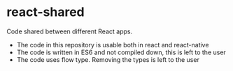 # react-shared
Code shared between different React apps.

* The code in this repository is usable both in react and react-native
* The code is written in ES6 and not compiled down, this is left to the user
* The code uses flow type. Removing the types is left to the user
